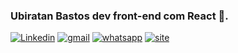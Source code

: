 ### Ubiratan Bastos dev front-end com React 🚀.
 
  [![Linkedin](https://img.shields.io/badge/LinkedIn-0077B5?style=for-the-badge&logo=linkedin&logoColor=white)](www.linkedin.com/in/ubiratan-viana-bastos-uff)  [![gmail](	https://img.shields.io/badge/Gmail-D14836?style=for-the-badge&logo=gmail&logoColor=white)](ubiratan.dev@gmail.com) [![whatsapp](https://img.shields.io/badge/WhatsApp-25D366?style=for-the-badge&logo=whatsapp&logoColor=white)](https://wa.me/5524999265662) [![site](	https://img.shields.io/badge/Meu%20Portfólio-React-orange?style=for-the-badge&logo=Jupyter)](https://strong-eclair-aa4be0.netlify.app/)
